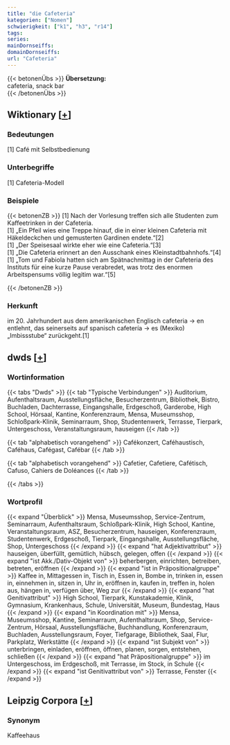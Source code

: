 ```yaml
---
title: "die Cafeteria"
kategorien: ["Nomen"]
schwierigkeit: ["k1", "h3", "r14"]
tags:
series:
mainDornseiffs:
domainDornseiffs:
url: "Cafeteria"
---
```


{{< betonenÜbs >}}
**Übersetzung:**  
cafeteria, snack bar  
{{< /betonenÜbs >}}

## Wiktionary [[+](https://de.wiktionary.org/wiki/Cafeteria)]

### Bedeutungen
[1] Café mit Selbstbedienung  

### Unterbegriffe
[1] Cafeteria-Modell  

### Beispiele
{{< betonenZB >}}
[1] Nach der Vorlesung treffen sich alle Studenten zum Kaffeetrinken in der Cafeteria.  
[1] „Ein Pfeil wies eine Treppe hinauf, die in einer kleinen Cafeteria mit Häkeldeckchen und gemusterten Gardinen endete.“[2]  
[1] „Der Speisesaal wirkte eher wie eine Cafeteria.“[3]  
[1] „Die Cafeteria erinnert an den Ausschank eines Kleinstadtbahnhofs.“[4]  
[1] „Tom und Fabiola hatten sich am Spätnachmittag in der Cafeteria des Instituts für eine kurze Pause verabredet, was trotz des enormen Arbeitspensums völlig legitim war.“[5]  

{{< /betonenZB >}}
### Herkunft
im 20. Jahrhundert aus dem amerikanischen Englisch cafeteria → en entlehnt, das seinerseits auf spanisch cafetería → es (Mexiko) „Imbissstube“ zurückgeht.[1]  



## dwds [[+](https://www.dwds.de/wb/Cafeteria)]

### Wortinformation
{{< tabs "Dwds" >}}
{{< tab "Typische Verbindungen" >}}
Auditorium, Aufenthaltsraum, Ausstellungsfläche, Besucherzentrum, Bibliothek, Bistro, Buchladen, Dachterrasse, Eingangshalle, Erdgeschoß, Garderobe, High School, Hörsaal, Kantine, Konferenzraum, Mensa, Museumsshop, Schloßpark-Klinik, Seminarraum, Shop, Studentenwerk, Terrasse, Tierpark, Untergeschoss, Veranstaltungsraum, hauseigen
{{< /tab >}}

{{< tab "alphabetisch vorangehend" >}}
Cafékonzert, Caféhaustisch, Caféhaus, Cafégast, Cafébar
{{< /tab >}}

{{< tab "alphabetisch vorangehend" >}}
Cafetier, Cafetiere, Cafétisch, Cafuso, Cahiers de Doléances
{{< /tab >}}

{{< /tabs >}}

### Wortprofil
{{< expand "Überblick" >}} Mensa, Museumsshop, Service-Zentrum, Seminarraum, Aufenthaltsraum, Schloßpark-Klinik, High School, Kantine, Veranstaltungsraum, ASZ, Besucherzentrum, hauseigen, Konferenzraum, Studentenwerk, Erdgeschoß, Tierpark, Eingangshalle, Ausstellungsfläche, Shop, Untergeschoss {{< /expand >}}
{{< expand "hat Adjektivattribut" >}} hauseigen, überfüllt, gemütlich, hübsch, gelegen, offen {{< /expand >}}
{{< expand "ist Akk./Dativ-Objekt von" >}} beherbergen, einrichten, betreiben, betreten, eröffnen {{< /expand >}}
{{< expand "ist in Präpositionalgruppe" >}} Kaffee in, Mittagessen in, Tisch in, Essen in, Bombe in, trinken in, essen in, einnehmen in, sitzen in, Uhr in, eröffnen in, kaufen in, treffen in, holen aus, hängen in, verfügen über, Weg zur {{< /expand >}}
{{< expand "hat Genitivattribut" >}} High School, Tierpark, Kunstakademie, Klinik, Gymnasium, Krankenhaus, Schule, Universität, Museum, Bundestag, Haus {{< /expand >}}
{{< expand "in Koordination mit" >}} Mensa, Museumsshop, Kantine, Seminarraum, Aufenthaltsraum, Shop, Service-Zentrum, Hörsaal, Ausstellungsfläche, Buchhandlung, Konferenzraum, Buchladen, Ausstellungsraum, Foyer, Tiefgarage, Bibliothek, Saal, Flur, Parkplatz, Werkstätte {{< /expand >}}
{{< expand "ist Subjekt von" >}} unterbringen, einladen, eröffnen, öffnen, planen, sorgen, entstehen, schließen {{< /expand >}}
{{< expand "hat Präpositionalgruppe" >}} im Untergeschoss, im Erdgeschoß, mit Terrasse, im Stock, in Schule {{< /expand >}}
{{< expand "ist Genitivattribut von" >}} Terrasse, Fenster {{< /expand >}}

## Leipzig Corpora [[+](https://corpora.uni-leipzig.de/en/res?word=Cafeteria&corpusId=deu_newscrawl-public_2018)]


### Synonym
Kaffeehaus

